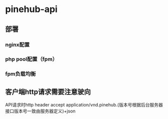 # pinehub-api
## 部署
### nginx配置
### php pool配置（fpm）
### fpm负载均衡

## 客户端http请求需要注意驶向
API请求时http header accept application/vnd.pinehub.(版本号根据后台服务器接口版本号一致由服务器定义)+json
